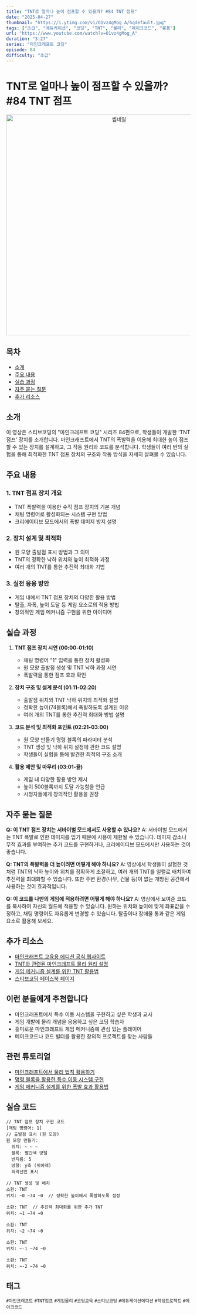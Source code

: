 ```yaml
---
title: "TNT로 얼마나 높이 점프할 수 있을까? #84 TNT 점프"
date: "2025-04-27"
thumbnail: "https://i.ytimg.com/vi/O1vz4gMog_A/hqdefault.jpg"
tags: ["초급", "에듀케이션", "코딩", "TNT", "물리", "메이크코드", "롱폼"]
url: "https://www.youtube.com/watch?v=O1vz4gMog_A"
duration: "3:27"
series: "마인크래프트 코딩"
episode: 84
difficulty: "초급"
---
```


# TNT로 얼마나 높이 점프할 수 있을까? #84 TNT 점프

<div align="center">
<img src="https://i.ytimg.com/vi/O1vz4gMog_A/hqdefault.jpg" alt="썸네일" width="600"/>
</div>

## 목차
- [소개](#소개)
- [주요 내용](#주요-내용)
- [실습 과정](#실습-과정)
- [자주 묻는 질문](#자주-묻는-질문)
- [추가 리소스](#추가-리소스)

## 소개
이 영상은 스티브코딩의 "마인크래프트 코딩" 시리즈 84편으로, 학생들이 개발한 'TNT 점프' 장치를 소개합니다. 마인크래프트에서 TNT의 폭발력을 이용해 최대한 높이 점프할 수 있는 장치를 설계하고, 그 작동 원리와 코드를 분석합니다. 학생들이 여러 번의 실험을 통해 최적화한 TNT 점프 장치의 구조와 작동 방식을 자세히 살펴볼 수 있습니다.

## 주요 내용

### 1. TNT 점프 장치 개요
- TNT 폭발력을 이용한 수직 점프 장치의 기본 개념
- 채팅 명령어로 활성화되는 시스템 구현 방법
- 크리에이티브 모드에서의 폭발 데미지 방지 설명

### 2. 장치 설계 및 최적화
- 원 모양 출발점 표시 방법과 그 의미
- TNT의 정확한 낙하 위치와 높이 최적화 과정
- 여러 개의 TNT를 통한 추진력 최대화 기법

### 3. 실전 응용 방안
- 게임 내에서 TNT 점프 장치의 다양한 활용 방법
- 탈출, 자폭, 높이 도달 등 게임 요소로의 적용 방법
- 창의적인 게임 메커니즘 구현을 위한 아이디어

## 실습 과정

1. **TNT 점프 장치 시연 (00:00-01:10)**
   - 채팅 명령어 "1" 입력을 통한 장치 활성화
   - 원 모양 출발점 생성 및 TNT 낙하 과정 시연
   - 폭발력을 통한 점프 효과 확인

2. **장치 구조 및 설계 분석 (01:11-02:20)**
   - 출발점 위치와 TNT 낙하 위치의 최적화 설명
   - 정확한 높이(74블록)에서 폭발하도록 설계된 이유
   - 여러 개의 TNT를 통한 추진력 최대화 방법 설명

3. **코드 분석 및 최적화 포인트 (02:21-03:00)**
   - 원 모양 만들기 명령 블록의 파라미터 분석
   - TNT 생성 및 낙하 위치 설정에 관한 코드 설명
   - 학생들이 실험을 통해 발견한 최적의 구조 소개

4. **활용 제안 및 마무리 (03:01-끝)**
   - 게임 내 다양한 활용 방안 제시
   - 높이 500블록까지 도달 가능함을 언급
   - 시청자들에게 창의적인 활용을 권장

## 자주 묻는 질문

**Q: 이 TNT 점프 장치는 서바이벌 모드에서도 사용할 수 있나요?**
A: 서바이벌 모드에서는 TNT 폭발로 인한 데미지를 입기 때문에 사용이 제한될 수 있습니다. 데미지 감소나 무적 효과를 부여하는 추가 코드를 구현하거나, 크리에이티브 모드에서만 사용하는 것이 좋습니다.

**Q: TNT의 폭발력을 더 높이려면 어떻게 해야 하나요?**
A: 영상에서 학생들이 실험한 것처럼 TNT의 낙하 높이와 위치를 정확하게 조절하고, 여러 개의 TNT를 일렬로 배치하여 추진력을 최대화할 수 있습니다. 또한 주변 환경(나무, 건물 등)이 없는 개방된 공간에서 사용하는 것이 효과적입니다.

**Q: 이 코드를 나만의 게임에 적용하려면 어떻게 해야 하나요?**
A: 영상에서 보여준 코드를 복사하여 자신의 월드에 적용할 수 있습니다. 원하는 위치와 높이에 맞게 좌표값을 수정하고, 채팅 명령어도 자유롭게 변경할 수 있습니다. 탈출이나 장애물 통과 같은 게임 요소로 활용해 보세요.

## 추가 리소스
- [마인크래프트 교육용 에디션 공식 웹사이트](https://education.minecraft.net/)
- [TNT와 관련된 마인크래프트 물리 원리 설명](링크)
- [게임 메커니즘 설계를 위한 TNT 활용법](링크)
- [스티브코딩 페이스북 페이지](https://www.facebook.com/stvcoding/)

## 이런 분들에게 추천합니다
- 마인크래프트에서 특수 이동 시스템을 구현하고 싶은 학생과 교사
- 게임 개발에 물리 개념을 응용하고 싶은 코딩 학습자
- 흥미로운 마인크래프트 게임 메커니즘에 관심 있는 플레이어
- 메이크코드나 코드 빌더를 활용한 창의적 프로젝트를 찾는 사람들

## 관련 튜토리얼
- [마인크래프트에서 물리 법칙 활용하기](링크)
- [명령 블록을 활용한 특수 이동 시스템 구현](링크)
- [게임 메커니즘 설계를 위한 폭발 효과 활용법](링크)

## 실습 코드
```
// TNT 점프 장치 구현 코드
[채팅 명령어: 1]
// 출발점 표시 (원 모양)
원 모양 만들기:
  위치: ~ ~ ~
  블록: 빨간색 양털
  반지름: 5
  방향: y축 (위아래)
  외곽선만 표시

// TNT 생성 및 배치
소환: TNT
위치: ~0 ~74 ~0  // 정확한 높이에서 폭발하도록 설정

소환: TNT  // 추진력 최대화를 위한 추가 TNT
위치: ~1 ~74 ~0

소환: TNT
위치: ~2 ~74 ~0

소환: TNT
위치: ~-1 ~74 ~0

소환: TNT
위치: ~-2 ~74 ~0
```

## 태그
`#마인크래프트` `#TNT점프` `#게임물리` `#코딩교육` `#스티브코딩` `#에듀케이션에디션` `#학생프로젝트` `#메이크코드`